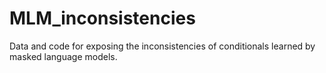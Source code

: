# MLM_inconsistencies
Data and code for exposing the inconsistencies of conditionals learned by masked language models.
